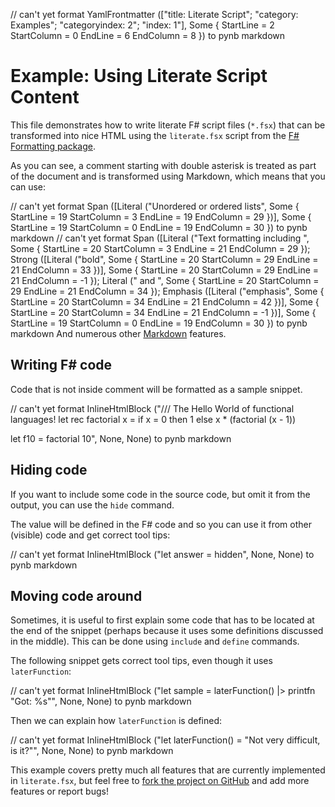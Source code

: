 // can't yet format YamlFrontmatter (["title: Literate Script"; "category: Examples"; "categoryindex: 2"; "index: 1"], Some { StartLine = 2 StartColumn = 0 EndLine = 6 EndColumn = 8 }) to pynb markdown

# Example: Using Literate Script Content

This file demonstrates how to write literate F# script
files (`*.fsx`) that can be transformed into nice HTML
using the `literate.fsx` script from the [F# Formatting
package](http://fsprojects.github.io/FSharp.Formatting).

As you can see, a comment starting with double asterisk
is treated as part of the document and is transformed
using Markdown, which means that you can use:

// can't yet format Span ([Literal ("Unordered or ordered lists", Some { StartLine = 19 StartColumn = 3 EndLine = 19 EndColumn = 29 })], Some { StartLine = 19 StartColumn = 0 EndLine = 19 EndColumn = 30 }) to pynb markdown
// can't yet format Span ([Literal ("Text formatting including ", Some { StartLine = 20 StartColumn = 3 EndLine = 21 EndColumn = 29 }); Strong ([Literal ("bold", Some { StartLine = 20 StartColumn = 29 EndLine = 21 EndColumn = 33 })], Some { StartLine = 20 StartColumn = 29 EndLine = 21 EndColumn = -1 }); Literal (" and ", Some { StartLine = 20 StartColumn = 29 EndLine = 21 EndColumn = 34 }); Emphasis ([Literal ("emphasis", Some { StartLine = 20 StartColumn = 34 EndLine = 21 EndColumn = 42 })], Some { StartLine = 20 StartColumn = 34 EndLine = 21 EndColumn = -1 })], Some { StartLine = 19 StartColumn = 0 EndLine = 19 EndColumn = 30 }) to pynb markdown
And numerous other [Markdown](http://daringfireball.net/projects/markdown) features.

## Writing F# code

Code that is not inside comment will be formatted as
a sample snippet.

// can't yet format InlineHtmlBlock ("/// The Hello World of functional languages!
let rec factorial x = 
  if x = 0 then 1 
  else x * (factorial (x - 1))

let f10 = factorial 10", None, None) to pynb markdown

## Hiding code

If you want to include some code in the source code,
but omit it from the output, you can use the `hide`
command.

The value will be defined in the F# code and so you
can use it from other (visible) code and get correct
tool tips:

// can't yet format InlineHtmlBlock ("let answer = hidden", None, None) to pynb markdown

## Moving code around

Sometimes, it is useful to first explain some code that
has to be located at the end of the snippet (perhaps
because it uses some definitions discussed in the middle).
This can be done using `include` and `define` commands.

The following snippet gets correct tool tips, even though
it uses `laterFunction`:

// can't yet format InlineHtmlBlock ("let sample = 
  laterFunction()
  |> printfn "Got: %s"", None, None) to pynb markdown

Then we can explain how `laterFunction` is defined:

// can't yet format InlineHtmlBlock ("let laterFunction() = 
  "Not very difficult, is it?"", None, None) to pynb markdown

This example covers pretty much all features that are
currently implemented in `literate.fsx`, but feel free
to [fork the project on GitHub](https://github.com/fsprojects/FSharp.Formatting) and add more
features or report bugs!


